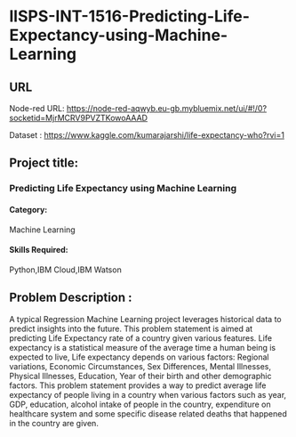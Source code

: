 # llSPS-INT-1516-Predicting-Life-Expectancy-using-Machine-Learning

## URL

Node-red URL: https://node-red-aqwyb.eu-gb.mybluemix.net/ui/#!/0?socketid=MjrMCRV9PVZTKowoAAAD


Dataset : https://www.kaggle.com/kumarajarshi/life-expectancy-who?rvi=1


## Project title: 
### Predicting Life Expectancy using Machine Learning
#### Category: 
Machine Learning
#### Skills Required:
Python,IBM Cloud,IBM Watson




## Problem Description :

A typical Regression Machine Learning project leverages historical data to predict insights into the future. This problem statement is aimed at predicting Life Expectancy rate of a country given various features.
Life expectancy is a statistical measure of the average time a human being is expected to live, Life expectancy depends on various factors: Regional variations, Economic Circumstances, Sex Differences, Mental Illnesses, Physical Illnesses, Education, Year of their birth and other demographic factors. This problem statement provides a way to predict average life expectancy of people living in a country when various factors such as year, GDP, education, alcohol intake of people in the country, expenditure on healthcare system and some specific disease related deaths that happened in the country are given.


